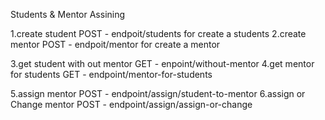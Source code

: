 Students & Mentor Assining

1.create student POST - endpoit/students for create a students
2.create mentor POST - endpoit/mentor for create a mentor

3.get student with out mentor GET - enpoint/without-mentor
4.get mentor for students GET - endpoint/mentor-for-students

5.assign mentor POST - endpoint/assign/student-to-mentor
6.assign or Change mentor POST - endpoint/assign/assign-or-change
